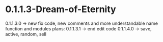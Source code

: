 # 0.1.1.3-Dream-of-Eternity
0.1.1.3.0 -> new fix code, new comments and more understandable name function and modules
plans:
0.1.1.3.1 -> end edit code
0.1.1.4.0 -> save, active, random, sell

